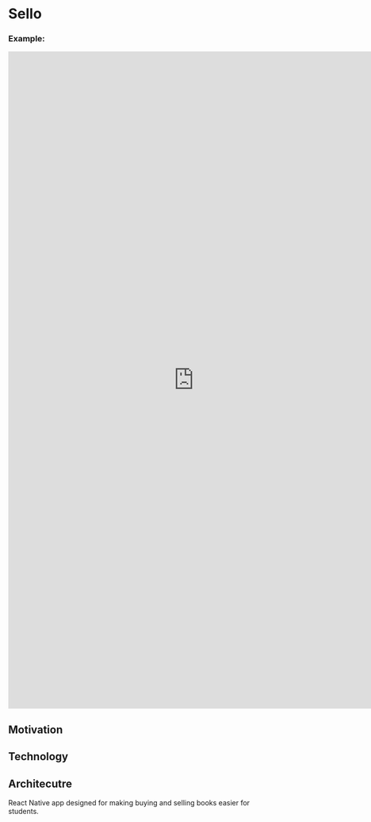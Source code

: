 # Sello

### Example:
<iframe src='https://gfycat.com/ifr/ConsiderateSeveralDunlin' frameborder='0' scrolling='no' width='748' height='1324' allowfullscreen></iframe>

## Motivation

## Technology
## Architecutre

React Native app designed for making buying and selling books easier for students.
